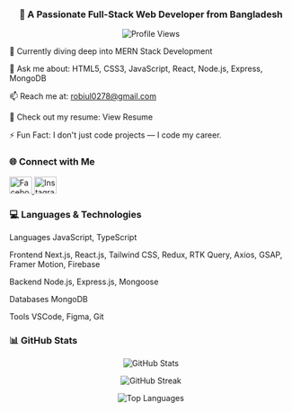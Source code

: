 <h3 align="center">🚀 A Passionate Full-Stack Web Developer from Bangladesh</h3> <p align="center"> <img src="https://komarev.com/ghpvc/?username=robiul0278&label=Profile%20views&color=0e75b6&style=flat" alt="Profile Views" /> </p>
🌱 Currently diving deep into MERN Stack Development

💬 Ask me about: HTML5, CSS3, JavaScript, React, Node.js, Express, MongoDB

📫 Reach me at: robiul0278@gmail.com

📄 Check out my resume: View Resume

⚡ Fun Fact: I don't just code projects — I code my career.

<h3 align="left">🌐 Connect with Me</h3> <p align="left"> <a href="https://www.facebook.com/robiul0278" target="_blank"> <img src="https://raw.githubusercontent.com/rahuldkjain/github-profile-readme-generator/master/src/images/icons/Social/facebook.svg" alt="Facebook" height="30" width="40" /> </a> <a href="https://www.instagram.com/robiniann/" target="_blank"> <img src="https://raw.githubusercontent.com/rahuldkjain/github-profile-readme-generator/master/src/images/icons/Social/instagram.svg" alt="Instagram" height="30" width="40" /> </a> </p>
<h3 align="left">💻 Languages & Technologies</h3>
Languages
JavaScript, TypeScript

Frontend
Next.js, React.js, Tailwind CSS, Redux, RTK Query, Axios, GSAP, Framer Motion, Firebase

Backend
Node.js, Express.js, Mongoose

Databases
MongoDB

Tools
VSCode, Figma, Git

<h3 align="left">📊 GitHub Stats</h3> <p align="center"> <img src="https://github-readme-stats.vercel.app/api?username=robiul0278&show_icons=true&locale=en" alt="GitHub Stats" /> </p> <p align="center"> <img src="https://github-readme-streak-stats.herokuapp.com/?user=robiul0278" alt="GitHub Streak" /> </p> <p align="center"> <img src="https://github-readme-stats.vercel.app/api/top-langs?username=robiul0278&show_icons=true&locale=en&layout=compact" alt="Top Languages" /> </p>
